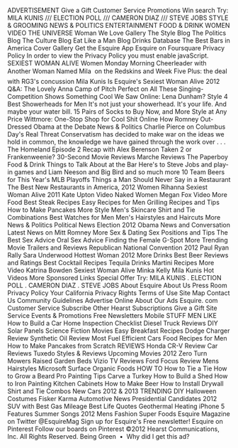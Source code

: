 ADVERTISEMENT Give a Gift Customer Service Promotions Win search Try: MILA KUNIS /// ELECTION POLL /// CAMERON DIAZ /// STEVE JOBS STYLE & GROOMING NEWS & POLITICS ENTERTAINMENT FOOD & DRINK WOMEN VIDEO THE UNIVERSE Woman We Love Gallery The Style Blog The Politics Blog The Culture Blog Eat Like a Man Blog Drinks Database The Best Bars in America Cover Gallery Get the Esquire App Esquire on Foursquare Privacy Policy In order to view the Privacy Policy you must enable javaScript. SEXIEST WOMAN ALIVE Women Monday Morning Cheerleader with Another Woman Named Mila  on the Redskins and Week Five Plus: the deal with RG3's concussion Mila Kunis Is Esquire's Sexiest Woman Alive 2012 Q&A: The Lovely Anna Camp of Pitch Perfect on All These Singing-Competition Shows Something Cool We Saw Online: Lena Dunham? Style 4 Best Showerheads for Men It's not just your showerhead. It's your life. And maybe your water bill. 15 Pairs of Socks to Buy Now, and More Style at Any Price Wittmore: One-Stop Shop for Cool Shit Online How Romney Out-Dressed Obama at the Debate News & Politics Charlie Pierce on Columbus Day's Real Threat Conservatism has decided to make war on the ideas we hold in common, the knowledge we have gained through the work over . . . The Homeland Episode 2 Recap with Alex Berenson Taken 2 or Frankenweenie? 30-Second Movie Reviews Marche Reviews The Paperboy Food & Drink Things to Talk About at the Bar Here's to Steve Jobs and play-in games and Liam Neeson and Big Bird and so much more 10 Team Beers for This Year's MLB Playoffs Things a Man Should Never Say in a Restaurant The Best New Restaurants in America, 2012 Women Rihanna Sexiest Woman Alive 2011 Kate Upton Video Naked Women Megan Fox Video More Food Best Steak Recipes Easy Recipes for Men Grilling Recipes and Tips How to Make Pancakes More Style Men's Skincare Shirt and Tie Combinations Best Watches for Men Men's Hairstyles and Haircuts More News & Politics Political News Election 2012 Obama News and Conversation Latest News on Mitt Romney More Sex & Dating Sex Positions and Tips The Best Sex Advice Oral Sex Advice Finding the Female G-Spot More Trending Movie Trailers and Reviews Republican National Convention 2012 Paul Ryan Rally Sara Underwood Hottest Woman 2012 More Drinks Best Beer Reviews and Ratings Best Cocktail Recipes Tequila Drinks Martini Recipes More Video Katrina Bowden Sexiest Woman Alive Minka Kelly Mila Kunis Hot Videos More Sponsored Links Special Offer Try: MILA KUNIS . ELECTION POLL . CAMERON DIAZ . STEVE JOBS About Esquire About Us Press Room Privacy Policy Your California Privacy Rights Terms of Use Site Map Contact Us Community Guidelines Advertise Online About Our Ads Esquire. com Customer Service Subscribe Other Hearst Subscriptions Give a Gift Site Service Events & Promotions Free Newsletters Mobile STUFF MEN LIKE How to Build a Car Home Inspection Checklist Diesel Truck Reviews DIY Solar Panels Science Fiction Movies Easy Breakfast Recipes Dodge Charger Review Synthetic Oil Review Most Fuel Efficient Cars Food Recipes for Men How to Make Pancakes from Scratch REVIEWS Honda CR-V Review Car Reviews Tuxedo Styles & Reviews Upcoming Movies 2012 Zero Turn Mowers Raised Garden Beds Vizio TV Reviews Ford Focus Review Mens Hairstyles Microsoft Surface Organic Foods HOW TO How to Tie a Tie How to Grow a Beard Pro Painting Tips Carve a Turkey How to Build a Shed How to Iron Painting Kitchen Cabinets How to Make Beer How to Install Drywall Shirt and Tie Combos New Cars 2012 & 2013 TRENDING DIY Halloween Costumes Fisker Karma Automotive News Presidential Candidates 2012 SUV with Best Gas Mileage Best Life Quotes Geothermal Heating iPhone 5 Features Summer Songs 2012 Mens Fashion Super Foods Esquire Magazine on Twitter @EsquireMag Sign up for Esquire's Free newsletter! Esquire on Pinterest Follow our boards on Pinterest ©2012 Hearst Communications, Inc. All Rights Reserved. Being Green  •  Why did I get this ad?